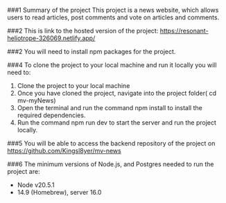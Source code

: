 ###1 Summary of the project
This project is a news website, which allows users to read articles, post comments and vote on articles and comments.

###2 This is link to the hosted version of the project:
https://resonant-heliotrope-326069.netlify.app/

###2 You will need to install npm packages for the project.

###4 To clone the project to your local machine and run it locally you will need to:

1. Clone the project to your local machine
2. Once you have cloned the project, navigate into the project folder( cd mv-myNews)
3. Open the terminal and run the command npm install to install the required dependencies.
4. Run the command npm run dev to start the server and run the project locally.

###5 You will be able to access the backend repository of the project on https://github.com/Kingsl8yer/mv-news

###6 The minimum versions of Node.js, and Postgres needed to run the project are:
- Node v20.5.1
- 14.9 (Homebrew), server 16.0
